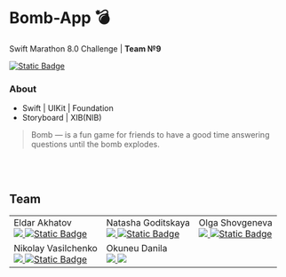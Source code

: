 # Bomb-App 💣
Swift Marathon 8.0 Challenge | **Team №9**
 <div id="badges">
  <a href="https://t.me/team_swift">  
  <img alt="Static Badge" src="https://img.shields.io/badge/Swift_Marathon-%2324a1de?style=flat&logo=telegram&logoColor=white&label=About">
  </a>
  </div>
  
### About
+ Swift | UIKit | Foundation
+ Storyboard | XIB(NIB)

>Bomb — is a fun game for friends to have a good time answering questions until the bomb explodes.

<br>
<br>


## Team

<table>
    <tr>
        <td>Eldar Akhatov
  <div id="badges">
     <a href="https://github.com/EldarAkhatov">
  <img src="https://img.shields.io/badge/EldarAkhatov-white?style=flat&logo=GitHub&logoColor=white&color=black">
  </a>
  <a href="https://t.me/Eldar_Akhatov">
  <img alt="Static Badge" src="https://img.shields.io/badge/Eldar_Akhatov-%2324a1de?style=flat&logo=telegram&logoColor=white">
  </a>
  </div></td>
        <td>Natasha Goditskaya
  <div id="badges">
     <a href="https://github.com/Myawk0">
  <img src="https://img.shields.io/badge/Myawk0-white?style=flat&logo=GitHub&logoColor=white&color=black">
  </a>
  <a href="https://t.me/myawk0">
  <img alt="Static Badge" src="https://img.shields.io/badge/myawk0-%2324a1de?style=flat&logo=telegram&logoColor=white">
  </a>
  </div>
  </td>
        <td>Olga Shovgeneva<div id="badges">
    <a href="https://github.com/Ljolikolik">
  <img src="https://img.shields.io/badge/Ljolikolik-white?style=flat&logo=GitHub&logoColor=white&color=black">
  </a>
  <a href="https://t.me/Ljolikolik">
  <img alt="Static Badge" src="https://img.shields.io/badge/etozhekolyan-%2324a1de?style=flat&logo=telegram&logoColor=white">
  </a>
  </div></td>
    </tr>
    <tr>
        <td> Nikolay Vasilchenko<div id="badges">
    <a href="https://github.com/etozhekolyan">
  <img src="https://img.shields.io/badge/etozhekolyan-white?style=flat&logo=GitHub&logoColor=white&color=black">
  </a>
  <a href="https://t.me/etozhekolyan">
  <img alt="Static Badge" src="https://img.shields.io/badge/etozhekolyan-%2324a1de?style=flat&logo=telegram&logoColor=white">
  </a>
  </div></td>
        <td>Okuneu Danila<div id="badges">
  <a href="https://github.com/DanilaOkuneu">
  <img src="https://img.shields.io/badge/DanilaOkuneu-white?style=flat&logo=GitHub&logoColor=white&color=black">
  </a>
  <a href="https://t.me/danila_okunev">
  <img src="https://img.shields.io/badge/Danila_Okuneu-%2324a1de?style=flat&logo=telegram&logoColor=white">
  </a>
  </div></td>
        <td></td>
    </tr>
</table>

 

